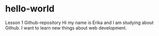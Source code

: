 # hello-world
Lesson 1 Github-repository
Hi my name is Erika and I am studying about Github. I want to learn new things about web development.
